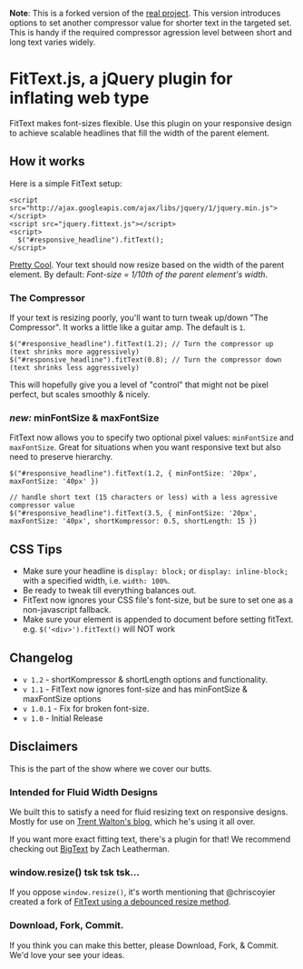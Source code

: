 **Note**: This is a forked version of the [real project](https://github.com/davatron5000/FitText.js). This version introduces options to set another compressor value for shorter text in the targeted set. This is handy if the required compressor agression level between short and long text varies widely.

# FitText.js, a jQuery plugin for inflating web type
FitText makes font-sizes flexible. Use this plugin on your responsive design to achieve scalable headlines that fill the width of the parent element.

## How it works
Here is a simple FitText setup:

    <script src="http://ajax.googleapis.com/ajax/libs/jquery/1/jquery.min.js"></script>
   	<script src="jquery.fittext.js"></script>
   	<script>
      $("#responsive_headline").fitText();
    </script>

[Pretty Cool](http://www.hulu.com/watch/194733/saturday-night-live-miley-cyrus-show). Your text should now resize based on the width of the parent element. By default: *Font-size = 1/10th of the parent element's width*.

### The Compressor
If your text is resizing poorly, you'll want to turn tweak up/down "The Compressor". It works a little like a guitar amp. The default is `1`.

    $("#responsive_headline").fitText(1.2); // Turn the compressor up   (text shrinks more aggressively)
    $("#responsive_headline").fitText(0.8); // Turn the compressor down (text shrinks less aggressively)
    
This will hopefully give you a level of "control" that might not be pixel perfect, but scales smoothly & nicely.

### _new:_ minFontSize & maxFontSize
FitText now allows you to specify two optional pixel values: `minFontSize` and `maxFontSize`. Great for situations when you want responsive text but also need to preserve hierarchy.

    $("#responsive_headline").fitText(1.2, { minFontSize: '20px', maxFontSize: '40px' })

    // handle short text (15 characters or less) with a less agressive compressor value
    $("#responsive_headline").fitText(3.5, { minFontSize: '20px', maxFontSize: '40px', shortKompressor: 0.5, shortLength: 15 })

## CSS Tips

* Make sure your headline is `display: block;` or 	`display: inline-block;` with a specified width, i.e. `width: 100%`. 
* Be ready to tweak till everything balances out.
* FitText now ignores your CSS file's font-size, but be sure to set one as a non-javascript fallback.
* Make sure your element is appended to document before setting fitText. e.g. `$('<div>').fitText()` will NOT work

## Changelog
* `v 1.2` - shortKompressor & shortLength options and functionality.
* `v 1.1` - FitText now ignores font-size and has minFontSize & maxFontSize options
* `v 1.0.1` - Fix for broken font-size.
* `v 1.0` - Initial Release

## Disclaimers
This is the part of the show where we cover our butts.

### Intended for Fluid Width Designs
We built this to satisfy a need for fluid resizing text on responsive designs. Mostly for use on [Trent Walton's blog](http://trentwalton.com), which he's using it all over. 

If you want more exact fitting text, there's a plugin for that! We recommend checking out [BigText](https://github.com/zachleat/BigText) by Zach Leatherman.

### window.resize() tsk tsk tsk...
If you oppose `window.resize()`, it's worth mentioning that @chriscoyier created a fork of [FitText using a debounced resize method](https://github.com/chriscoyier/FitText.js). 

### Download, Fork, Commit.
If you think you can make this better, please Download, Fork, & Commit. We'd love your see your ideas.
